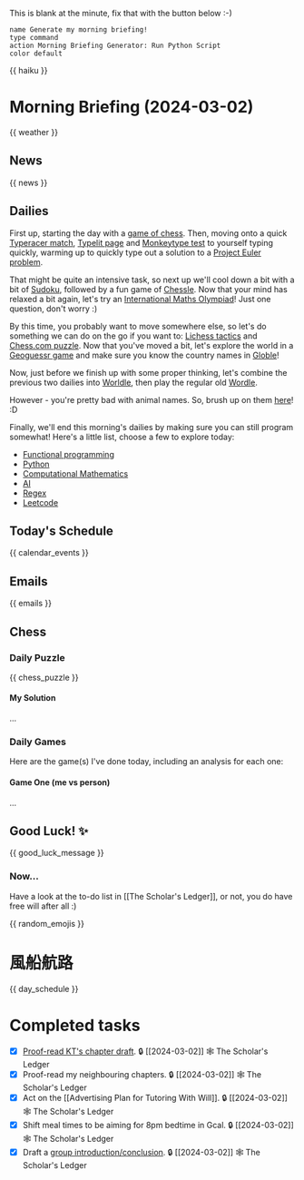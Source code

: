 This is blank at the minute, fix that with the button below :-)

```button
name Generate my morning briefing!
type command
action Morning Briefing Generator: Run Python Script
color default
```

{{ haiku }}

# Morning Briefing (2024-03-02)

{{ weather }}

## News

{{ news }}

## Dailies

First up, starting the day with a [game of chess](https://www.chess.com/play/online). Then, moving onto a quick [Typeracer match](https://play.typeracer.com), [Typelit page](https://www.typelit.io/typing-console/Metamorphosis) and [Monkeytype test](https://monkeytype.com) to yourself typing quickly, warming up to quickly type out a solution to a [Project Euler problem](https://projecteuler.net/archives).

That might be quite an intensive task, so next up we'll cool down a bit with a bit of [Sudoku](https://www.dailysudoku.com/sudoku/play.shtml?today=1), followed by a fun game of [Chessle](https://jackli.gg/chessle/). Now that your mind has relaxed a bit again, let's try an [International Maths Olympiad](obsidian://open?vault=content&file=IMO%20Questions%2Fmds%2Fmds)! Just one question, don't worry :)

By this time, you probably want to move somewhere else, so let's do something we can do on the go if you want to: [Lichess tactics](https://lichess.org/study/topic/Tactics/hot) and [Chess.com puzzle](https://www.chess.com/puzzles). Now that you've moved a bit, let's explore the world in a [Geoguessr game](https://www.geoguessr.com) and make sure you know the country names in [Globle](https://globle-game.com)!

Now, just before we finish up with some proper thinking, let's combine the previous two dailies into [Worldle](https://worldle.teuteuf.fr), then play the regular old [Wordle](https://www.nytimes.com/games/wordle/index.html).

However - you're pretty bad with animal names. So, brush up on them [here](https://metazooa.com)! :D

Finally, we'll end this morning's dailies by making sure you can still program somewhat! Here's a little list, choose a few to explore today:

- [Functional programming](https://www.hackerrank.com/domains/fp)
- [Python](https://www.hackerrank.com/domains/python)
- [Computational Mathematics](https://www.hackerrank.com/domains/mathematics)
- [AI](https://www.hackerrank.com/domains/ai)
- [Regex](https://www.hackerrank.com/domains/regex)
- [Leetcode](https://leetcode.com/problemset/)

## Today's Schedule

{{ calendar_events }}

## Emails

{{ emails }}

## Chess

### Daily Puzzle

{{ chess_puzzle }}

#### My Solution


...


### Daily Games

Here are the game(s) I've done today, including an analysis for each one:

#### Game One (me vs person)

...

## Good Luck! ✨

{{ good_luck_message }}

### Now...
Have a look at the to-do list in [[The Scholar's Ledger]], or not, you do have free will after all :)

{{ random_emojis }}

# 風船航路

{{ day_schedule }}

# Completed tasks

- [x] [Proof-read KT's chapter draft](https://universityoflincoln-my.sharepoint.com/:w:/r/personal/27378661_students_lincoln_ac_uk/_layouts/15/Doc.aspx?sourcedoc=%7BD8A60E16-EEFF-4E76-B1A9-28F2376FD5F5%7D&file=1st%20Millennia%20BC.docx&action=default&mobileredirect=true). 🔒 [[2024-03-02]] 🕸️ The Scholar's Ledger
- [x] Proof-read my neighbouring chapters. 🔒 [[2024-03-02]] 🕸️ The Scholar's Ledger
- [x] Act on the [[Advertising Plan for Tutoring With Will]]. 🔒 [[2024-03-02]] 🕸️ The Scholar's Ledger
- [x] Shift meal times to be aiming for 8pm bedtime in Gcal. 🔒 [[2024-03-02]] 🕸️ The Scholar's Ledger
- [x] Draft a [group introduction/conclusion](https://universityoflincoln-my.sharepoint.com/personal/27378661_students_lincoln_ac_uk/_layouts/15/doc.aspx?sourcedoc={ab8b4073-8bb9-4431-aac5-a689a4ebf4b4}&action=edit). 🔒 [[2024-03-02]] 🕸️ The Scholar's Ledger
